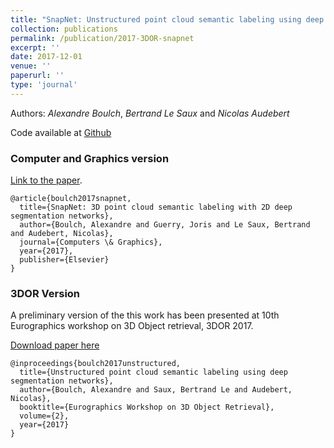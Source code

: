 ```yaml
---
title: "SnapNet: Unstructured point cloud semantic labeling using deep segmentation networks"
collection: publications
permalink: /publication/2017-3DOR-snapnet
excerpt: ''
date: 2017-12-01
venue: ''
paperurl: ''
type: 'journal'
---
```


Authors: *Alexandre Boulch*, *Bertrand Le Saux* and *Nicolas Audebert*

Code available at [Github](https://github.com/aboulch/snapnet)

### Computer and Graphics version

[Link to the paper](https://www.sciencedirect.com/science/article/pii/S0097849317301942).

```
@article{boulch2017snapnet,
  title={SnapNet: 3D point cloud semantic labeling with 2D deep segmentation networks},
  author={Boulch, Alexandre and Guerry, Joris and Le Saux, Bertrand and Audebert, Nicolas},
  journal={Computers \& Graphics},
  year={2017},
  publisher={Elsevier}
}
```

### 3DOR Version

A preliminary version of the this work has been presented at 10th Eurographics workshop on 3D Object retrieval, 3DOR 2017.

[Download paper here](https://aboulch.github.io/files/2017_3dor-point.pdf)
```
@inproceedings{boulch2017unstructured,
  title={Unstructured point cloud semantic labeling using deep segmentation networks},
  author={Boulch, Alexandre and Saux, Bertrand Le and Audebert, Nicolas},
  booktitle={Eurographics Workshop on 3D Object Retrieval},
  volume={2},
  year={2017}
}
```
